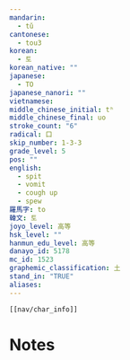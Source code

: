 ```yaml
---
mandarin:
  - tǔ
cantonese:
  - tou3
korean:
  - 토
korean_native: ""
japanese:
  - TO
japanese_nanori: ""
vietnamese:
middle_chinese_initial: tʰ
middle_chinese_final: uo
stroke_count: "6"
radical: 口
skip_number: 1-3-3
grade_level: 5
pos: ""
english:
  - spit
  - vomit
  - cough up
  - spew
羅馬字: to
韓文: 토
joyo_level: 高等
hsk_level: ""
hanmun_edu_level: 高等
danayo_id: 5178
mc_id: 1523
graphemic_classification: 土
stand_in: "TRUE"
aliases:
---
```

```meta-bind-embed
[[nav/char_info]]
```

# Notes
